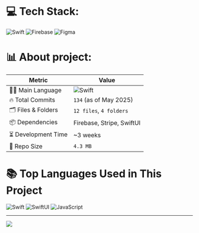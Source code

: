 
# 💻 Tech Stack:
![Swift](https://img.shields.io/badge/swift-F54A2A?style=for-the-badge&logo=swift&logoColor=white) ![Firebase](https://img.shields.io/badge/firebase-a08021?style=for-the-badge&logo=firebase&logoColor=ffcd34) ![Figma](https://img.shields.io/badge/figma-%23F24E1E.svg?style=for-the-badge&logo=figma&logoColor=white)

# 📊 About project:


| Metric               | Value                    |
|----------------------|--------------------------|
| 🧑‍💻 Main Language     | ![Swift](https://img.shields.io/badge/swift-F54A2A?style=for-the-badge&logo=swift&logoColor=white) |
| 🔥 Total Commits     | `134` (as of May 2025)   |
| 🗂️ Files & Folders    | `12 files`, `4 folders`  |
| 📦 Dependencies       | Firebase, Stripe, SwiftUI |
| ⏳ Development Time   | ~3 weeks                 |
| 📁 Repo Size          | `4.3 MB`                 |


# 📚 Top Languages Used in This Project

![Swift](https://img.shields.io/badge/Swift-65%25-F54A2A?style=for-the-badge&logo=swift&logoColor=white)
![SwiftUI](https://img.shields.io/badge/SwiftUI-25%25-005FAD?style=for-the-badge&logo=apple&logoColor=white)
![JavaScript](https://img.shields.io/badge/JavaScript-10%25-F7DF1E?style=for-the-badge&logo=javascript&logoColor=black)

---
[![](https://visitcount.itsvg.in/api?id=arshiasalehi&icon=0&color=0)](https://visitcount.itsvg.in)

